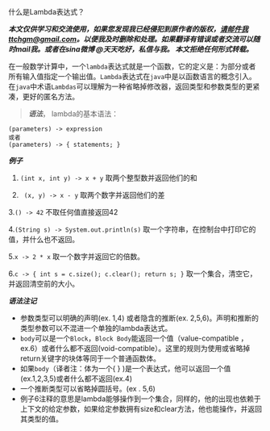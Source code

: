 什么是Lambda表达式？

 ***本文仅供学习和交流使用，如果您发现我已经侵犯到原作者的版权，请邮件我ttchgm@gmail.com。以便我及时删除和处理。如果翻译有错误或者交流可以随时mail我。或者在sina微博 @天天吃好，私信与我。 本文拒绝任何形式转载。***

在一般数学计算中，一个`lambda`表达式就是一个函数，它的定义是：为部分或者所有输入值指定一个输出值。`Lambda`表达式在`java`中是以函数语言的概念引入。在`java`中术语`Lambdas`可以理解为一种省略掉修改器，返回类型和参数类型的更紧凑，更好的匿名方法。

>***语法***，
>lambda的基本语法：

    (parameters) -> expression
    或者
    (parameters) -> { statements; }


***例子***


1. `(int x, int y) -> x + y`  取两个整型数并返回他们的和

2. ` (x, y) -> x - y`    取两个数字并返回他们的差

3.` () -> 42 `  不取任何值直接返回42

4.`(String s) -> System.out.println(s)`  取一个字符串，在控制台中打印它的值，并什么也不返回。

5.` x -> 2 * x `  取一个数字并返回它的倍数。

6.`c -> { int s = c.size(); c.clear(); return s; }`  取一个集合，清空它，并返回清空前的大小。

***语法注记***

 - 参数类型可以明确的声明(ex. 1,4) 或者隐含的推断(ex. 2,5,6)。声明和推断的类型参数可以不混进一个单独的lambda表达式。
 - `body`可以是一个`Block`，`Block Body`能返回一个值（value-compatible ，ex.6）或者什么都不返回(void-compatible）。这里的规则为使用或省略掉return关键字的块体等同于一个普通函数体。
 - 如果`body`（译者注：体为一个{ } )是一个表达式，他可以返回一个值(ex.1,2,3,5)或者什么都不返回(ex.4)
 - 一个推断类型可以省略掉圆括号。(ex . 5,6)
 - 例子6注释的意思是lambda能够操作到一个集合，同样的，他的出现也依赖于上下文的给定参数，如果给定参数拥有size和clear方法，他也能操作，并返回其类型的值。